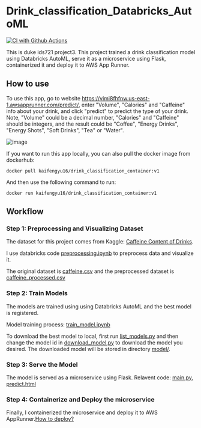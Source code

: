 # Drink_classification_Databricks_AutoML
[![CI with Github Actions](https://github.com/kaifeng-yu16/Cloud-based_Big_Data_Systems_Project/actions/workflows/main.yml/badge.svg)](https://github.com/kaifeng-yu16/Cloud-based_Big_Data_Systems_Project/actions/workflows/main.yml)

This is duke ids721 project3. This project trained a drink classification model using Databricks AutoML, serve it as a microservice using Flask, containerized it and deploy it to AWS App Runner.

## How to use
To use this app, go to website https://vimi8fhfnw.us-east-1.awsapprunner.com/predict/, enter "Volume", "Calories" and "Caffeine" info about your drink, and click "predict" to predict the type of your drink. Note, "Volume" could be a decimal number, "Calories" and "Caffeine" should be integers, and the result could be "Coffee", "Energy Drinks", "Energy Shots", "Soft Drinks", "Tea" or "Water".

![image](https://user-images.githubusercontent.com/90477174/160330039-5ee8b6bd-1558-42f3-8639-bb012e2f9727.png)

If you want to run this app locally, you can also pull the docker image from dockerhub:
```
docker pull kaifengyu16/drink_classification_container:v1
```
And then use the following command to run:
```
docker run kaifengyu16/drink_classification_container:v1
```

## Workflow
### Step 1: Preprocessing and Visualizing Dataset
The dataset for this project comes from Kaggle: [Caffeine Content of Drinks](https://www.kaggle.com/datasets/heitornunes/caffeine-content-of-drinks).

I use databricks code [preprocessing.ipynb](https://github.com/kaifeng-yu16/Cloud-based_Big_Data_Systems_Project/blob/main/preprocessing.ipynb) to preprocess data and visualize it.

The original dataset is [caffeine.csv](https://github.com/kaifeng-yu16/Cloud-based_Big_Data_Systems_Project/blob/main/caffeine.csv) and the preprocessed dataset is [caffeine_processed.csv](https://github.com/kaifeng-yu16/Cloud-based_Big_Data_Systems_Project/blob/main/caffeine_processed.csv)

### Step 2: Train Models
The models are trained using using Databricks AutoML and the best model is registered.

Model training process: [train_model.ipynb](https://github.com/kaifeng-yu16/Drink_classification_Databricks_AutoML/blob/main/train_model.ipynb)

To download the best model to local, first run [list_models.py](https://github.com/kaifeng-yu16/Cloud-based_Big_Data_Systems_Project/blob/main/list_models.py) and then change the model id in [download_model.py](https://github.com/kaifeng-yu16/Cloud-based_Big_Data_Systems_Project/blob/main/download_model.py) to download the model you desired. The downloaded model will be stored in directory [model/](https://github.com/kaifeng-yu16/Cloud-based_Big_Data_Systems_Project/tree/main/model).

### Step 3: Serve the Model
The model is served as a microservice using Flask. Relavent code: [main.py](https://github.com/kaifeng-yu16/Cloud-based_Big_Data_Systems_Project/blob/main/main.py), [predict.html](https://github.com/kaifeng-yu16/Cloud-based_Big_Data_Systems_Project/tree/main/templates)

### Step 4: Containerize and Deploy the microservice
Finally, I containerized the microservice and deploy it to AWS AppRunner.[How to deploy?](https://github.com/kaifeng-yu16/Containerized_microservice_deploy_AWS#aws-app-runner-deploy)
